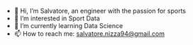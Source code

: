 - 👋 Hi, I’m Salvatore, an engineer with the passion for sports
- 👀 I’m interested in Sport Data
- 🌱 I’m currently learning Data Science
- 📫 How to reach me: salvatore.nizza94@gmail.com

<!---
Salvatore-Nizza/Salvatore-Nizza is a ✨ special ✨ repository because its `README.md` (this file) appears on your GitHub profile.
You can click the Preview link to take a look at your changes.
--->
